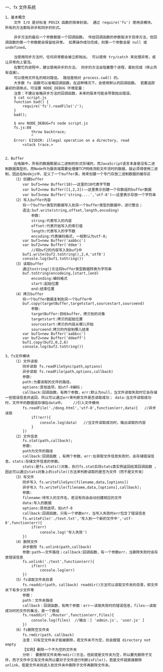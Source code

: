 一、fx 文件系统

    1、基本概念
        文件 I/O 是对标准 POSIX 函数的简单封装。 通过 require('fs') 使用该模块。 所有的方法都有异步和同步的形式。

        异步方法的最后一个参数都是一个回调函数。 传给回调函数的参数取决于具体方法，但回调函数的第一个参数都会保留给异常。 如果操作成功完成，则第一个参数会是 null 或 undefined。

        当使用同步方法时，任何异常都会被立即抛出。 可以使用 try/catch 来处理异常，或让异常向上冒泡。
        在繁忙的进程中，建议使用异步的方法。 同步的方法会阻塞整个进程，直到完成（停止所有连接）。
        可以使用文件名的相对路径。 路径是相对 process.cwd() 的。
        大多数 fs 函数可以省略回调函数，在这种情况下，会使用默认的回调函数。 若要追踪最初的调用点，可设置 NODE_DEBUG 环境变量：
        注意：不建议省略异步方法的回调函数，未来的版本可能会导致抛出错误。
        $ cat script.js
        function bad() {
            require('fs').readFile('/');
        }
        bad();

        $ env NODE_DEBUG=fs node script.js
        fs.js:88
                throw backtrace;
                ^
        Error: EISDIR: illegal operation on a directory, read
            <stack trace.>


    2、Buffer
        在电脑中，所有的数据都是以二进制的形式存储的，而JavaScript语言本身是没有二进制数据类型的，而Node作为服务端需要处理像TCP网络流和文件流时的数据，就必须得使用二进制，因此在Nodejs中，定义了一个buffer类，用来创建一个专门存放二进制数据的缓存区
        （1）创建buffer
            var buf1=new Buffer(10)——这里的10代表字节数
            var buf2=new Buffer([1,2,3])——这里表示创建一个存数组的buffer数据
            var buf3=new Buffer('string....','utf-8')——这里表示存放一个字符串
        （2）写入buffer内容
            将一个buffer类型的数据写入到另一个buffer类型的数据中，进行整合；
            语法:buf.write(string,offset,length,encoding)
                参数:
                string:代表写入的内容
                offset:代表开始写入的索引值 
                length:代表写入的字节数
                encoding:代表编码格式，一般默认为utf-8;    
            var buf1=new Buffer('aabbcc')
            var buf2=new Buffer('ddee')
                //将buf2的内容写入到buf1中
            buf1.write(buf2.toString(),2,4,'utf8')
            console.log(buf1.toString())
        （3）读取buffer
            通过tostring()方法将buffer类型数据转换为字符串
            buf.toString(encodeing,[start,[end)
                enconding:编码格式
                start:起始位置          
                end:结束位置
        （4）拷贝buffer
            将一个buffer数据复制到另一个buffer中
            buf.copy(targetBuffer,targetstart,sourcestart,sourceend)
                参数:
                targetBuffer:目标buffer，拷贝到的对象
                targetstart:拷贝的起始位置
                sourcestart:拷贝的内容从哪儿开始
                sourceend:拷贝的内容到哪儿结束
            var buf1=new Buffer('aabbcc')
            var buf2=new Buffer('ddeeff')
            buf1.copy(buf2,0,2,6)
            console.log(buf2.toString()) 

    3、fs文件模块
        （1）文件读取
            同步读取 fs.readFileSync(path,options)
            异步读取 fs.readFile(path,options,callback)
            参数: 
            path:为要读取的文件的路径， 
            options:其他选项，如utf-8编码； 
            callback:回调函数，有两个参数，err:默认为null，当文件读取失败时它会存储一些错误信息并返回，所以可以通过err来判断文件是否读取成功； data:当文件读取成功时，文件中的数据就存储在data中。    //引入文件模块 
            fs.readFile('./dong.html','utf-8',function(err,data){   //异步读取
                if(!err){
                    console.log(data)   //当文件读取成功时，输出读取的内容
                }
            })
        （2）文件信息 
            fs.stat(path,callback);
            参数: 
            path为文件的路径 
            callback:回调函数 ，有两个参数，err:在获取文件信息失败时，会存储错误信息，stats:存储文件信息的参数。
            stats:是fs.stats()对象，执行fs.stat后将stats类实例返回给其回调函数 ，因此可以通过stats对象上的isFile()方法来判断读取的是否为文件（而不是文件夹）
        （3）写文件
            同步写入 fs.writeFileSync(filename,data,[options]) 
            异步写入 fs.writeFile(filename,data,[options],callback); 
            参数: 
            filename:待写入的文件名，若没有则会自动创建相应的文件 
            data:写入的数据 
            options:其他选项，如utf-8 
            callback:回调函数，只有一个参数err，当写入失败时err包含了错误信息
            fs.writeFile('./text.txt','写入到一个新的文件中','utf-8',function(err){
                if(err)
                    console.log('写入失败')
            })
        （4）删除文件
            异步删除 fs.unlink(path,callback) 
            参数:path——文件路径；callback:回调函数，有一个参数err，当删除失败时会存放错误信息 
            fs.unlink('./text',function(err){
                if(err)
                    console.log(err)
            })
        （5）fs读取文件夹目录
            fs.readdir(path，callback) readdir()方法可以读取文件夹的目录，即文件夹下有多少文件等
            参数： 
            path：文件夹路径 
            callback：回调函数，有两个参数：err——读取失败时的错误信息，files——读取成功时的文件的集合，是一个数组
            fs.readdir('./Router',function(err,files){
                console.log(files)  //输出：[ 'admin.js', 'user.js' ]
            })
        （6）fs删除空文件夹
            fs.rmdir(path，callback) 
            注意：只有空文件夹才能被删除，若文件夹不为空，则会报错 directory not empty
            【实例】删除一个不为空的文件夹
            分析： 要删除文件夹用rmdir()方法，但前提是文件夹为空，所以要先删除子文件，而子文件中又有文件夹所以要对子文件进行判断isFile()，若是文件就直接删除unlink，若是文件夹则进入到文件夹中删除子文件再删除文件夹。
            